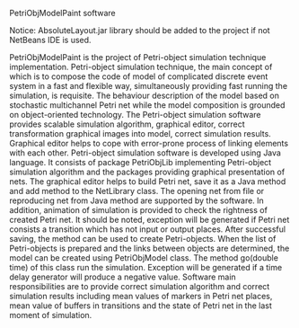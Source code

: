 PetriObjModelPaint software

Notice: AbsoluteLayout.jar library should be added to the project if not NetBeans IDE is used.

PetriObjModelPaint is the project of Petri-object simulation technique implementation. Petri-object simulation technique, the main concept of which is to compose the code of model of complicated discrete event system in a fast and flexible way, simultaneously providing fast running the simulation, is requisite. The behaviour description of the model based on stochastic multichannel Petri net while the model composition is grounded on object-oriented technology. The Petri-object simulation software provides scalable simulation algorithm, graphical editor, correct transformation graphical images into model, correct simulation results. Graphical editor helps to cope with error-prone process of linking elements with each other. Petri-object simulation software is developed using Java language. It consists of package PetriObjLib implementing Petri-object simulation algorithm and the packages providing graphical presentation of nets. The graphical editor helps to build Petri net, save it as a Java method and add method to the NetLibrary class. The opening net from file or reproducing net from Java method are supported by the software. In addition, animation of simulation is provided to check the rightness of created Petri net. It should be noted, exception will be generated if Petri net consists a transition which has not input or output places. After successful saving, the method can be used to create Petri-objects. When the list of Petri-objects is prepared and the links between objects are determined, the model can be created using PetriObjModel class. The method go(double time) of this class run the simulation. Exception will be generated if a time delay generator will produce a negative value. Software main responsibilities are to provide correct simulation algorithm and correct simulation results including mean values of markers in Petri net places, mean value of buffers in transitions and the state of Petri net in the last moment of simulation.
